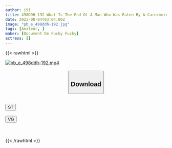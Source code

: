 ```yaml
---
author: j91
title: 498DDH-192 What Is The End Of A Man Who Was Eaten By A Carnivorous Beauty While His Wife Was Away? … Yes, I Put It Inside! Please Take A Look At The Hidden Video Footage Of A Stupid Man Who Hits A Young Woman With All His Energy! #059 (Misuzu Takeuchi)
date: 2023-08-04T03:04:00Z
image: "pb_e_498ddh-192.jpg"
tags: [Amateur, ]
maker: [Document De Fucky Fucky]
actress: []
---
```



{{< rawhtml >}}

<div class="video" data-videoid="6XMGRmjyK2S9DZM">
    <a href="javascript:;">
        <img src="https://my.j91.asia/posts/pb_e_498ddh-192/pb_e_498ddh-192.jpg" width="WIDTH" height="HEIGHT" alt="pb_e_498ddh-192.mp4" loading="lazy">
    </a>
</div>

<script type="text/javascript" src="https://j91.asia/asset/on-demand-st.js"></script>

<br>
  <link rel="stylesheet" href="https://j91.asia/asset/bs5.css">
  
  <center>
  <button class="btn btn-primary" type="button" data-bs-toggle="collapse" data-bs-target=".multi-collapse" aria-expanded="false" aria-controls="multiCollapseExample1 multiCollapseExample2"><h2>Download</h2></button></center>
</p>
<div class="row">
  <div class="col">
    <div class="collapse multi-collapse" id="multiCollapseExample1">
      <div class="card card-body">
	      	      <br>
<div class="buttons">  
<a href="https://streamtape.to/v/6XMGRmjyK2S9DZM"><button class="btn-hover color-3"><i class="fa fa-download"></i> ST</button></a></div>
    </div>
  </div>
</div>
  <div class="col">
    <div class="collapse multi-collapse" id="multiCollapseExample2">
      <div class="card card-body">
	      <br>
<div class="buttons">
    <a href="https://vgembed.com/v/Ro7kOVDN7NxZWBn"><button class="btn-hover color-9"><i class="fa fa-download"></i> VG</button></a></div>
<br><br>
      </div>
    </div>
  </div>
</div>

{{< /rawhtml >}}
